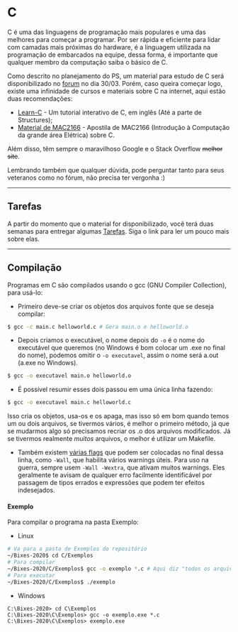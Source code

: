 # C
C é uma das linguagens de programação mais populares e uma das melhores para começar a programar. Por ser rápida e eficiente para lidar com camadas mais próximas do hardware, é a linguagem utilizada na programação de embarcados na equipe, dessa forma, é importante que qualquer membro da computação saiba o básico de C.

Como descrito no planejamento do PS, um material para estudo de C será disponibilizado no [forum] no dia 30/03. Porém, caso queira começar logo, existe uma infinidade de cursos e materiais sobre C na internet, aqui estão duas recomendações:

* [Learn-C][learnc] - Um tutorial interativo de C, em inglês (Até a parte de Structures);
* [Material de MAC2166][mac2166] - Apostila de MAC2166 (Introdução à Computação da grande área Elétrica) sobre C.

Além disso, têm sempre o maravilhoso Google e o Stack Overflow ~~melhor site~~.

Lembrando também que qualquer dúvida, pode perguntar tanto para seus veteranos como no fórum, não precisa ter vergonha :)

---
## Tarefas
A partir do momento que o material for disponibilizado, você terá duas semanas para entregar algumas [Tarefas](./Tarefas/README.md). Siga o link para ler um pouco mais sobre elas.

---
## Compilação
Programas em C são compilados usando o gcc (GNU Compiler Collection), para usá-lo:
* Primeiro deve-se criar os objetos dos arquivos fonte que se deseja compilar:
```bash
$ gcc -c main.c helloworld.c # Gera main.o e helloworld.o
```
* Depois criamos o executável, o nome depois do `-o` é o nome do executável que queremos
(no Windows é bom colocar um .exe no final do nome), podemos omitir o `-o executavel`,
assim o nome será a.out (a.exe no Windows).
```bash
$ gcc -o executavel main.o helloworld.o
```
* É possível resumir esses dois passou em uma única linha fazendo:
```bash
$ gcc -o executavel main.c helloworld.c
```
Isso cria os objetos, usa-os e os apaga, mas isso só em bom quando temos um ou dois arquivos,
se tivermos vários, é melhor o primeiro método, já que se mudarmos algo só precisamos recriar os .o
dos arquivos modificados. Já se tivermos realmente *muitos* arquivos, o melhor é utilizar um Makefile.
* Também existem [várias flags][gcc-flags] que podem ser colocadas no final dessa linha, como `-Wall`,
que habilita vários warnings úteis. Para uso na guerra, sempre usem `-Wall -Wextra`, que ativam muitos
warnings. Eles geralmente te avisam de qualquer erro facilmente identificável por passagem de tipos errados
e expressões que podem ter efeitos indesejados.

#### Exemplo
Para compilar o programa na pasta Exemplo:
* Linux
```bash
# Va para a pasta de Exemplos do repositório
~/Bixes-2020$ cd C/Exemplos
# Para compilar
~/Bixes-2020/C/Exemplos$ gcc -o exemplo *.c # Aqui diz "todos os arquivos terminados em .c na pasta atual"
# Para executar
~/Bixes-2020/C/Exemplos$ ./exemplo
```
* Windows
```
C:\Bixes-2020> cd C\Exemplos
C:\Bixes-2020\C\Exemplos> gcc -o exemplo.exe *.c
C:\Bixes-2020\C\Exemplos> exemplo.exe
```

[learnc]: http://www.learn-c.org/
[mac2166]: http://www.ime.usp.br/~hitoshi/introducao/
[forum]: http://forum.thunderatz.org/
[gcc-flags]: https://gcc.gnu.org/onlinedocs/gcc/Option-Summary.html
